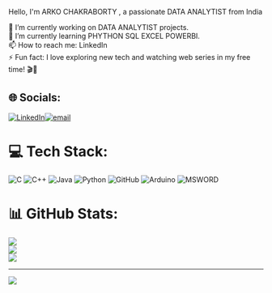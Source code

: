 Hello, I'm ARKO CHAKRABORTY , a passionate DATA ANALYTIST from India

🔭 I’m currently working on DATA ANALYTIST projects.<br>🌱 I’m currently learning PHYTHON SQL EXCEL  POWERBI.<br>📫 How to reach me: LinkedIn<br>⚡ Fun fact: I love exploring new tech and watching web series in my free time! 🎬🚀


## 🌐 Socials:
[![LinkedIn](https://img.shields.io/badge/LinkedIn-%230077B5.svg?logo=linkedin&logoColor=white)](https://www.linkedin.com/in/arko-chakraborty-042270321)[![email](https://img.shields.io/badge/Email-D14836?logo=gmail&logoColor=white)](mailto:arkochakraborty29@gmail.com)

# 💻 Tech Stack:
![C](https://img.shields.io/badge/c-%2300599C.svg?style=for-the-badge&logo=c&logoColor=white) ![C++](https://img.shields.io/badge/c++-%2300599C.svg?style=for-the-badge&logo=c%2B%2B&logoColor=white)  ![Java](https://img.shields.io/badge/java-%23ED8B00.svg?style=for-the-badge&logo=openjdk&logoColor=white)  ![Python](https://img.shields.io/badge/python-3670A0?style=for-the-badge&logo=python&logoColor=ffdd54) ![GitHub](https://img.shields.io/badge/github-%23121011.svg?style=for-the-badge&logo=github&logoColor=white) ![Arduino](https://img.shields.io/badge/-Arduino-00979D?style=for-the-badge&logo=Arduino&logoColor=white)  ![MSWORD](https://img.shields.io/badge/-MSWORD-00979D?style=for-the-badge&logo=MSWORD&logoColor=white)
# 📊 GitHub Stats:
![](https://github-readme-stats.vercel.app/api?username=ARKO-04&theme=dark&hide_border=false&include_all_commits=false&count_private=false)<br/>
![](https://github-readme-streak-stats.herokuapp.com/?user=ARKO-04&theme=dark&hide_border=false)<br/>
![](https://github-readme-stats.vercel.app/api/top-langs/?username=ARKO-04&theme=dark&hide_border=false&include_all_commits=false&count_private=false&layout=compact)

---
[![](https://visitcount.itsvg.in/api?id=ARKO-04&icon=0&color=0)](https://visitcount.itsvg.in)

<!-- Proudly created with GPRM ( https://gprm.itsvg.in ) -->

